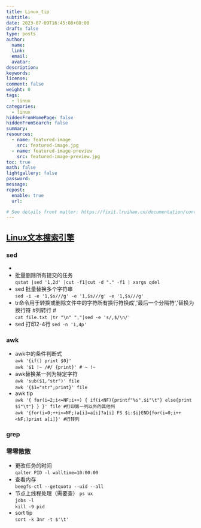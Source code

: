 ```yaml
---
title: Linux_tip
subtitle:
date: 2023-07-09T16:45:08+08:00
draft: false
type: posts
author:
  name:
  link:
  email:
  avatar:
description:
keywords:
license:
comment: false
weight: 0
tags:
  - linux
categories:
  - linux
hiddenFromHomePage: false
hiddenFromSearch: false
summary:
resources:
  - name: featured-image
    src: featured-image.jpg
  - name: featured-image-preview
    src: featured-image-preview.jpg
toc: true
math: false
lightgallery: false
password:
message:
repost:
  enable: true
  url:

# See details front matter: https://fixit.lruihao.cn/documentation/content-management/introduction/#front-matter
---
```


<!--more-->
## [Linux文本搜索引擎](https://tools.yeefire.com/linux-command-man/list.html#!kw=)  
### sed
- 
- 批量删除所有提交的任务  
`qstat |sed '1,2d' |cut -f1|cut -d "." -f1 | xargs qdel`
- sed 批量替换多个字符串  
`sed -i -e '1,$s///g' -e '1,$s///g' -e '1,$s///g' `
- tr命令用于转换或删除文件中的字符所有换行符换成','最后一个分隔符','替换为换行符 #列转行 #  
`cat file.txt |tr "\n" ","|sed -e 's/,$/\n/'` 
- sed 打印2-4行
`sed -n '1,4p'`
### awk
- awk中的条件判断式  
`awk '{if() print $0}' `  
`awk '$1 !~ /#/ {print}' # ~ !~ `  
- awk替换某一列为特定字符  
`awk 'sub($1,"str")' file`  
`awk '{$1="str";print}' file`  
- awk tip  
`awk '{ for(i=2;i<=NF;i++) { if(i<NF){printf"%s",$i"\t"} else{print $i"\t"} } }' file #打印第一列以外的其他列`  
`awk '{for(i=0;++i<=NF;)a[i]=a[i]?a[i] FS $i:$i}END{for(i=0;i++<NF;)print a[i]}' #行转列`  

### grep
### 零零散散
- 更改任务的时间  
`qalter PID -l walltime=10:00:00`  
- 查看内存  
`beegfs-ctl --getquota --uid --all `  
- 节点上线程处理（需要查）
`ps ux`  
`jobs -l`  
`kill -9 pid`  
- sort tip  
`sort -k 3nr -t $'\t' `